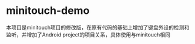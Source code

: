 # minitouch-demo
本项目是minitouch项目的修改版，在原有代码的基础上增加了键盘外设的检测和监听，并增加了Android project的项目关系，具体使用与minitouch相同
